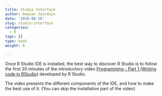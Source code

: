 ```yaml
---
title: Studio Interface
author: Damien Jourdain
date: '2020-08-20'
slug: studio-interface
categories:
  - R
tags: []
type: book
weight: 8

---
```


Once R Studio IDE is installed, the best way to discover R Studio is to follow the first 20 minutes of the introductory video [Programming - Part 1 (Writing code in RStudio)](https://rstudio.com/resources/webinars/programming-part-1-writing-code-in-rstudio/) developed by R Studio.

The video presents the different components of the IDE, and how to make the best use of it.
(You can skip the installation part of the video)

